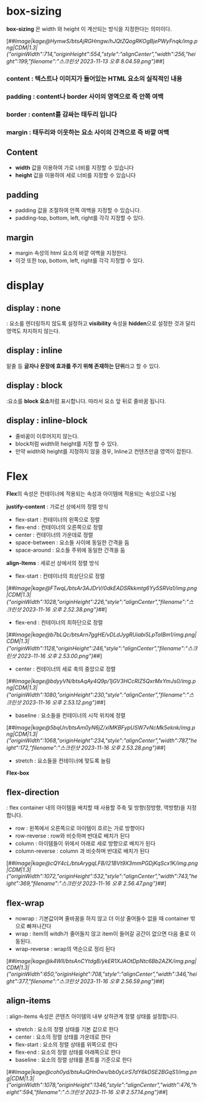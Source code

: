 # box-sizing

**box-sizing** 은 width 와 height 이 계산되는 방식을 지정한다는 의미이다.

[##_Image|kage@HymwS/btsAjRGHmgw/hJQtZQogRKOgBjePWyFnqk/img.png|CDM|1.3|{"originWidth":714,"originHeight":554,"style":"alignCenter","width":256,"height":199,"filename":"스크린샷 2023-11-13 오후 8.04.59.png"}_##]

### content : 텍스트나 이미지가 들어있는 HTML 요소의 실직적인 내용

### padding : content나 border 사이의 영역으로 즉 안쪽 여백

### border : content를 감싸는 태두리 입니다

### margin : 태두리와 이웃하는 요소 사이의 간격으로 즉 바깥 여백

## Content

-   **width** 값을 이용하여 가로 너비를 지정할 수 있습니다
-   **height** 값을 이용하여 세로 너비를 지정할 수 있습니다

## padding

-   padding 값을 조절하여 안쪽 여백을 지정할 수 있습니다.
-   padding-top, bottom, left, right를 각각 지정할 수 있다.

## margin

-   margin 속성의 html 요소의 바깥 여백을 지정한다.
-   이것 또한 top, bottom, left, right를 각각 지정할 수 있다.

# display

## display : none

: 요소를 렌더링하지 않도록 설정하고 **visibility** 속성을 **hidden**으로 설정한 것과 달리 영역도 차지하지 않는다.

## display : inline

밑줄 등 **글자나 문장에 효과를 주기 위해 존재하는 단위**라고 할 수 있다.

## display : block

:요소를 **block 요소**처럼 표시합니다. 따라서 요소 앞 뒤로 줄바꿈 됩니다.

## display : inline-block

-   줄바꿈이 이루어지지 않는다.
-   block처럼 width와 height를 지정 할 수 있다.
-   만약 width와 height를 지정하지 않을 경우, lnline고 컨텐츠만큼 영역이 잡힌다.

# Flex

**Flex**의 속성은 컨테이너에 적용되는 속성과 아이템에 적용되는 속성으로 나뉨

**justify-content** : 가로선 상에서의 정렬 방식

-   flex-start : 컨테이너의 왼쪽으로 정렬
-   flex-end : 컨테이너의 오른쪽으로 정렬
-   center : 컨테이너의 가운데로 정렬
-   space-between : 요소들 사이에 동일한 간격을 둠
-   space-around : 요소들 주위에 동일한 간격을 둠

**align-ltems** : 세로선 상에서의 정렬 방식

-   flex-start : 컨테이너의 최상단으로 정렬

[##_Image|kage@FTwqL/btsAr3AJDrV/0dkEADSRkkmtg6Yy5SRVa1/img.png|CDM|1.3|{"originWidth":1028,"originHeight":226,"style":"alignCenter","filename":"스크린샷 2023-11-16 오후 2.52.38.png"}_##]

-   flex-end : 컨테이너의 최하단으로 정렬

[##_Image|kage@b7bLQc/btsArn7ggHE/vDLdJygRUiabi5LpTaIBm1/img.png|CDM|1.3|{"originWidth":1128,"originHeight":246,"style":"alignCenter","filename":"스크린샷 2023-11-16 오후 2.53.00.png"}_##]

-   center : 컨테이너의 세로 축의 중앙으로 정렬

[##_Image|kage@bdyyVN/btsAqAy4Q9p/1jGV3HCcRlZ5QxrMxYmJs0/img.png|CDM|1.3|{"originWidth":1080,"originHeight":230,"style":"alignCenter","filename":"스크린샷 2023-11-16 오후 2.53.12.png"}_##]

-   baseline : 요소들을 컨테이너의 시작 위치에 정렬

[##_Image|kage@5bqUn/btsAm0yN6jZ/xlMKBFypUSW7vNcMk5eknk/img.png|CDM|1.3|{"originWidth":1068,"originHeight":234,"style":"alignCenter","width":787,"height":172,"filename":"스크린샷 2023-11-16 오후 2.53.28.png"}_##]

-   stretch : 요소들을 컨테이너에 맞도록 늘림

**Flex-box**

## flex-direction

: flex container 내의 아이템을 배치할 때 사용할 주축 및 방향(정방향, 역방향)을 지정합니다.

-   row : 왼쪽에서 오른쪽으로 아이템이 흐르는 가로 방향이다
-   row-reverse : row와 비슷하며 반대로 배치가 된다
-   column : 아이템들이 위에서 아래로 세로 방향으로 배치가 된다
-   column-reverse : column 과 비슷하며 반대로 배치가 된다

[##_Image|kage@cQY4cL/btsArygqLFB/I21BVt9X3mmPGDjKqScx1K/img.png|CDM|1.3|{"originWidth":1072,"originHeight":532,"style":"alignCenter","width":743,"height":369,"filename":"스크린샷 2023-11-16 오후 2.56.47.png"}_##]

## flex-wrap

-   nowrap : 기본값이며 줄바꿈을 하지 않고 더 이상 줄어들수 없을 때 container 밖으로 빠져나간다
-   wrap : item의 witdh가 줄어들지 않고 item이 들어갈 공간이 없으면 다음 줄로 이동된다.
-   wrap-reverse : wrap의 역순으로 정리 된다

[##_Image|kage@k4Wll/btsAnCYtdgB/ykER1XJAOtDpNtc6Bb2AZK/img.png|CDM|1.3|{"originWidth":650,"originHeight":708,"style":"alignCenter","width":346,"height":377,"filename":"스크린샷 2023-11-16 오후 2.56.59.png"}_##]

## align-items

: align-items 속성은 콘텐츠 아이템의 내부 상하관계 정렬 상태를 설정합니다.

-   stretch : 요소의 정렬 상태를 기본 값으로 한다
-   center : 요소의 정렬 상태를 가운데로 한다
-   flex-start : 요소의 정렬 상태를 위쪽으로 한다
-   flex-end : 요소의 정렬 상태를 아래쪽으로 한다
-   baseline : 요소의 정렬 상태를 폰트를 기준으로 한다

[##_Image|kage@coh0yd/btsAuQHn0wv/bb0yLirS7dY6kDSE2BGqS1/img.png|CDM|1.3|{"originWidth":1078,"originHeight":1346,"style":"alignCenter","width":476,"height":594,"filename":"스크린샷 2023-11-16 오후 2.57.14.png"}_##]